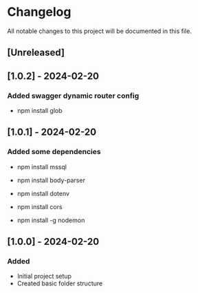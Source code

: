 # Changelog

All notable changes to this project will be documented in this file.

## [Unreleased]

## [1.0.2] - 2024-02-20

### Added  swagger dynamic router config
- npm install glob 

## [1.0.1] - 2024-02-20

### Added some dependencies

- npm install mssql 

- npm install body-parser

- npm install dotenv

- npm install cors

- npm install -g nodemon

## [1.0.0] - 2024-02-20

### Added
- Initial project setup
- Created basic folder structure

